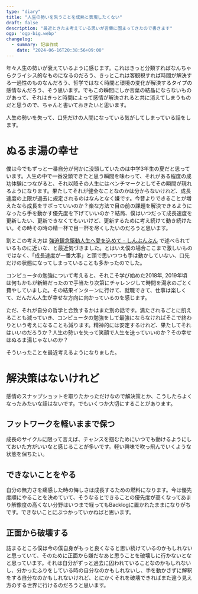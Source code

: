 ```yaml
---
type: "diary"
title: "人生の勢いを失うことを成熟と表現したくない"
draft: false
description: "最近ときたま考えている思いが言葉に固まってきたので書きます"
ogp: 'ogp-big.webp'
changelog:
  - summary: 記事作成
    date: "2024-06-16T20:38:56+09:00"
---
```


<!-- titleは自動で入る -->
年々人生の勢いが衰えているように感じます。これはきっと分類すればなんちゃらクライシス的なものになるのだろう、きっとこれは客観視すれば時間が解決する一過性のものなんだろう、哲学ではなく時間と環境の変化が解決するタイプの感情なんだろう、そう思います。でもこの瞬間にしか言葉の結晶にならないものがあって、それはきっと時間によって感情が解決されると共に消えてしまうものだと思うので、ちゃんと書いておきたいと思います。

人生の勢いを失って、口先だけの人間になっている気がしてしまっている話をします。

# ぬるま湯の幸せ

僕は今でもずっと一番自分が何かに没頭していたのは中学3年生の夏だと思っています。人生の中で一番没頭できたと思う瞬間を味わって、それがある程度の成功体験につながると、それ以降その人生にはベンチマークとしてその瞬間が現れるようになります。果たしてそれが健全なことなのかは分からないけれど、成長速度の上限が過去に規定されるのはなんとなく嫌です。今昔よりできることが増えたなら成長をサボっていいのか？楽な方法で目の前の課題を解決できるようになったら手を動かす優先度を下げていいのか？結局、僕はいつだって成長速度を更新したい、更新できなくてもいいけど、更新するために考え続けて動き続けたい。その時その時の精一杯で目一杯を尽くしたいのだろうと思います。

割とこの考え方は [強迫観念駆動人生へ愛を込めて - しんぶんぶん](https://shinbunbun.hatenablog.jp/entry/love-computer) で述べられているものに近いな、と最近気づきました。とはいえ僕の場合ここまで激しいものではなく、「成長速度が一番大事」と頭で思いつつも手は動かしていない、口先だけの状態になってしまっていることも多かったのでした。

コンピュータの勉強について考えると、それこそ学び始めた2018年, 2019年頃は何もかもが新鮮だったので手当たり次第にチャレンジして時間を湯水のごとく費やしていました。その結果インターンに行けて、就職できて、仕事は楽しくて、だんだん人生が幸せな方向に向かっているのを感じます。

ただ、それが自分の哲学と合致するかはまた別の話です。満たされるごとに飢えることも減っていき、コンピュータの勉強をして最強にならなければそこで終わりという考えになることも減ります。精神的には安定するけれど、果たしてそれはいいのだろうか？人生の勢いを失って笑顔で人生を送っていいのか？その幸せはぬるま湯じゃないのか？

そういったことを最近考えるようになりました。

# 解決策はないけれど

感情のスナップショットを取りたかっただけなので解決策とか、こうしたらよくなったみたいな話はないです。でもいくつか大切にすることがあります。

## フットワークを軽いままで保つ

成長のサイクルに限って言えば、チャンスを掴むためにいつでも動けるようにしておいた方がいいなと感じることが多いです。軽い興味で吹っ飛んでいくような状態を保ちたい。

## できないことをやる

自分の無力さを痛感した時の悔しさは成長するための燃料になります。今は優先度順にやることを決めていて、そうなるとできることの優先度が高くなってあまり解像度の高くない分野はいつまで経ってもBacklogに置かれたままになりがちです。できないことにぶつかっていかねばと思います。

## 正面から破壊する

詰まるところ僕は今の僕自身がもっと良くなると思い続けているのかもしれないと思っていて、そのために正面から嫌だなあと思うことを破壊しに行かないとなと思っています。それは自分がずっと過去に囚われていることなのかもしれないし、分かったふりをしている時の自分なのかもしれないし、手を動かさずに解釈をする自分なのかもしれないけれど、とにかくそれを破壊できればまた違う見え方のする世界に行けるのだろうと思います。
